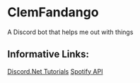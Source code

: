 # ClemFandango
A Discord bot that helps me out with things


## Informative Links:

[Discord.Net Tutorials](https://discordnet.dev/guides/getting_started/first-bot.html)
[Spotify API](https://developer.spotify.com/documentation/web-api/tutorials/getting-started)
